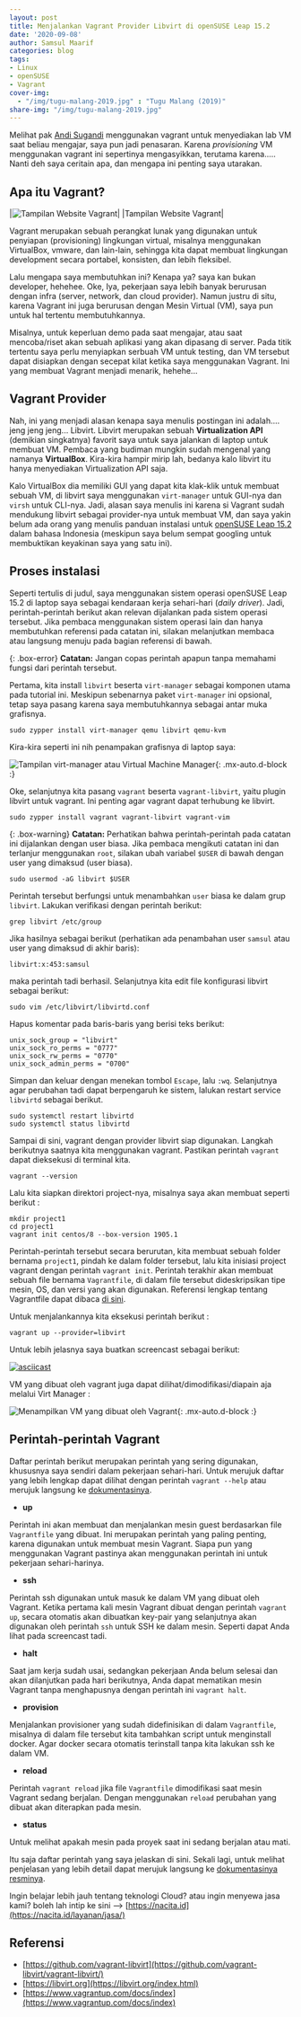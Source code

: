 ```yaml
---
layout: post
title: Menjalankan Vagrant Provider Libvirt di openSUSE Leap 15.2
date: '2020-09-08'
author: Samsul Maarif
categories: blog
tags:
- Linux
- openSUSE
- Vagrant
cover-img:
  - "/img/tugu-malang-2019.jpg" : "Tugu Malang (2019)"
share-img: "/img/tugu-malang-2019.jpg"
---
```


Melihat pak [Andi Sugandi](facebook.com/andisugandi) menggunakan vagrant untuk menyediakan lab VM saat beliau mengajar, saya pun jadi penasaran. Karena *provisioning* VM menggunakan vagrant ini sepertinya mengasyikkan, terutama karena..... Nanti deh saya ceritain apa, dan mengapa ini penting saya utarakan.

## Apa itu Vagrant?

|![Tampilan Website Vagrant](https://i.imgur.com/HxvwbBG.png)|
|Tampilan Website Vagrant|

Vagrant merupakan sebuah perangkat lunak yang digunakan untuk penyiapan (provisioning) lingkungan virtual, misalnya menggunakan VirtualBox, vmware, dan lain-lain, sehingga kita dapat membuat lingkungan development secara portabel, konsisten, dan lebih fleksibel.

Lalu mengapa saya membutuhkan ini? Kenapa ya? saya kan bukan developer, hehehee. Oke, Iya, pekerjaan saya lebih banyak berurusan dengan infra (server, network, dan cloud provider). Namun justru di situ, karena Vagrant ini juga berurusan dengan Mesin Virtual (VM), saya pun untuk hal tertentu membutuhkannya.

Misalnya, untuk keperluan demo pada saat mengajar, atau saat mencoba/riset akan sebuah aplikasi yang akan dipasang di server. Pada titik tertentu saya perlu menyiapkan serbuah VM untuk testing, dan VM tersebut dapat disiapkan dengan secepat kilat ketika saya menggunakan Vagrant. Ini yang membuat Vagrant menjadi menarik, hehehe...

## Vagrant Provider

Nah, ini yang menjadi alasan kenapa saya menulis postingan ini adalah.... jeng jeng jeng... Libvirt. Libvirt merupakan sebuah **Virtualization API** (demikian singkatnya) favorit saya untuk saya jalankan di laptop untuk membuat VM. Pembaca yang budiman mungkin sudah mengenal yang namanya **VirtualBox**. Kira-kira hampir mirip lah, bedanya kalo libvirt itu hanya menyediakan Virtualization API saja.

Kalo VirtualBox dia memiliki GUI yang dapat kita klak-klik untuk membuat sebuah VM, di libvirt saya menggunakan `virt-manager` untuk GUI-nya dan `virsh` untuk CLI-nya. Jadi, alasan saya menulis ini karena si Vagrant sudah mendukung libvirt sebagai provider-nya untuk membuat VM, dan saya yakin belum ada orang yang menulis panduan instalasi untuk [openSUSE Leap 15.2](https://opensuse.id) dalam bahasa Indonesia (meskipun saya belum sempat googling untuk membuktikan keyakinan saya yang satu ini).


## Proses instalasi

Seperti tertulis di judul, saya menggunakan sistem operasi openSUSE Leap 15.2 di laptop saya sebagai kendaraan kerja sehari-hari (*daily driver*). Jadi, perintah-perintah berikut akan relevan dijalankan pada sistem operasi tersebut. Jika pembaca menggunakan sistem operasi lain dan hanya membutuhkan referensi pada catatan ini, silakan melanjutkan membaca atau langsung menuju pada bagian referensi di bawah.


{: .box-error}
**Catatan:** Jangan copas perintah apapun tanpa memahami fungsi dari perintah tersebut.

Pertama, kita install `libvirt` beserta `virt-manager` sebagai komponen utama pada tutorial ini. Meskipun sebenarnya paket `virt-manager` ini opsional, tetap saya pasang karena saya membutuhkannya sebagai antar muka grafisnya.

```
sudo zypper install virt-manager qemu libvirt qemu-kvm
```

Kira-kira seperti ini nih penampakan grafisnya di laptop saya:

![Tampilan virt-manager atau Virtual Machine Manager](https://i.imgur.com/lAQKf0K.png){: .mx-auto.d-block :}

Oke, selanjutnya kita pasang `vagrant` beserta `vagrant-libvirt`, yaitu plugin libvirt untuk vagrant. Ini penting agar vagrant dapat terhubung ke libvirt.

```
sudo zypper install vagrant vagrant-libvirt vagrant-vim
```

{: .box-warning}
**Catatan:** Perhatikan bahwa perintah-perintah pada catatan ini dijalankan dengan user biasa. Jika pembaca mengikuti catatan ini dan terlanjur menggunakan `root`, silakan ubah variabel `$USER` di bawah dengan user yang dimaksud (user biasa).

```
sudo usermod -aG libvirt $USER
```

Perintah tersebut berfungsi untuk menambahkan `user` biasa ke dalam grup `libvirt`. Lakukan verifikasi dengan perintah berikut:

```
grep libvirt /etc/group
```

Jika hasilnya sebagai berikut (perhatikan ada penambahan user `samsul` atau user yang dimaksud di akhir baris):

```
libvirt:x:453:samsul
```

maka perintah tadi berhasil. Selanjutnya kita edit file konfigurasi libvirt sebagai berikut:


```
sudo vim /etc/libvirt/libvirtd.conf
```

Hapus komentar pada baris-baris yang berisi teks berikut:

```
unix_sock_group = "libvirt"
unix_sock_ro_perms = "0777"
unix_sock_rw_perms = "0770"
unix_sock_admin_perms = "0700"
```

Simpan dan keluar dengan menekan tombol `Escape`, lalu `:wq`. Selanjutnya agar perubahan tadi dapat berpengaruh ke sistem, lalukan restart service `libvirtd` sebagai berikut.


```
sudo systemctl restart libvirtd
sudo systemctl status libvirtd
```

Sampai di sini, vagrant dengan provider libvirt siap digunakan. Langkah berikutnya saatnya kita menggunakan vagrant. Pastikan perintah `vagrant` dapat dieksekusi di terminal kita.

```
vagrant --version
```

Lalu kita siapkan direktori project-nya, misalnya saya akan membuat seperti berikut :

```
mkdir project1
cd project1
vagrant init centos/8 --box-version 1905.1
```

Perintah-perintah tersebut secara berurutan, kita membuat sebuah folder bernama `project1`, pindah ke dalam folder tersebut, lalu kita inisiasi project vagrant dengan perintah `vagrant init`. Perintah terakhir akan membuat sebuah file bernama `Vagrantfile`, di dalam file tersebut dideskripsikan tipe mesin, OS, dan versi yang akan digunakan. Referensi lengkap tentang Vagrantfile dapat dibaca [di sini](https://www.vagrantup.com/docs/vagrantfile).

Untuk menjalankannya kita eksekusi perintah berikut :

```
vagrant up --provider=libvirt
```

Untuk lebih jelasnya saya buatkan screencast sebagai berikut:

[![asciicast](https://asciinema.org/a/3AXE85WQuXfjSkhsRjoOgJycK.svg)](https://asciinema.org/a/3AXE85WQuXfjSkhsRjoOgJycK)

VM yang dibuat oleh vagrant juga dapat dilihat/dimodifikasi/diapain aja melalui Virt Manager :

![Menampilkan VM yang dibuat oleh Vagrant](https://i.imgur.com/VBNSSrF.png){: .mx-auto.d-block :}


## Perintah-perintah Vagrant

Daftar perintah berikut merupakan perintah yang sering digunakan, khususnya saya sendiri dalam pekerjaan sehari-hari. Untuk merujuk daftar yang lebih lengkap dapat dilihat dengan perintah `vagrant --help` atau merujuk langsung ke [dokumentasinya](https://www.vagrantup.com/docs/cli).

- **up**

Perintah ini akan membuat dan menjalankan mesin guest berdasarkan file `Vagrantfile` yang dibuat. Ini merupakan perintah yang paling penting, karena digunakan untuk membuat mesin Vagrant. Siapa pun yang menggunakan Vagrant pastinya akan menggunakan perintah ini untuk pekerjaan sehari-harinya.

- **ssh**

Perintah ssh digunakan untuk masuk ke dalam VM yang dibuat oleh Vagrant. Ketika pertama kali mesin Vagrant dibuat dengan perintah `vagrant up`, secara otomatis akan dibuatkan key-pair yang selanjutnya akan digunakan oleh perintah `ssh` untuk SSH ke dalam mesin. Seperti dapat Anda lihat pada screencast tadi.

- **halt**

Saat jam kerja sudah usai, sedangkan pekerjaan Anda belum selesai dan akan dilanjutkan pada hari berikutnya, Anda dapat mematikan mesin Vagrant tanpa menghapusnya dengan perintah ini `vagrant halt`.

- **provision**

Menjalankan provisioner yang sudah didefinisikan di dalam `Vagrantfile`, misalnya di dalam file tersebut kita tambahkan script untuk menginstall docker. Agar docker secara otomatis terinstall tanpa kita lakukan ssh ke dalam VM.

- **reload**

Perintah `vagrant reload` jika file `Vagrantfile` dimodifikasi saat mesin Vagrant sedang berjalan. Dengan menggunakan `reload` perubahan yang dibuat akan diterapkan pada mesin.

- **status**

Untuk melihat apakah mesin pada proyek saat ini sedang berjalan atau mati.

Itu saja daftar perintah yang saya jelaskan di sini. Sekali lagi, untuk melihat penjelasan yang lebih detail dapat merujuk langsung ke [dokumentasinya resminya](https://www.vagrantup.com/docs/cli).


Ingin belajar lebih jauh tentang teknologi Cloud? atau ingin menyewa jasa kami? boleh lah intip ke sini --> [https://nacita.id](https://nacita.id/layanan/jasa/)

## Referensi
- [https://github.com/vagrant-libvirt](https://github.com/vagrant-libvirt/vagrant-libvirt/)
- [https://libvirt.org](https://libvirt.org/index.html)
- [https://www.vagrantup.com/docs/index](https://www.vagrantup.com/docs/index)
